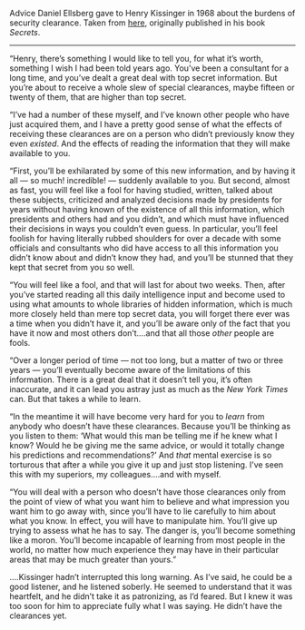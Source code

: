 Advice Daniel Ellsberg gave to Henry Kissinger in 1968 about the burdens of security clearance.  Taken from [here](https://www.motherjones.com/kevin-drum/2010/02/daniel-ellsberg-limitations-knowledge/), originally published in his book *Secrets*. 

---

“Henry, there’s something I would like to tell you, for what it’s worth, something I wish I had been told years ago. You’ve been a consultant for a long time, and you’ve dealt a great deal with top secret information. But you’re about to receive a whole slew of special clearances, maybe fifteen or twenty of them, that are higher than top secret.

“I’ve had a number of these myself, and I’ve known other people who have just acquired them, and I have a pretty good sense of what the effects of receiving these clearances are on a person who didn’t previously know they even _existed_. And the effects of reading the information that they will make available to you.

“First, you’ll be exhilarated by some of this new information, and by having it all — so much! incredible! — suddenly available to you. But second, almost as fast, you will feel like a fool for having studied, written, talked about these subjects, criticized and analyzed decisions made by presidents for years without having known of the existence of all this information, which presidents and others had and you didn’t, and which must have influenced their decisions in ways you couldn’t even guess. In particular, you’ll feel foolish for having literally rubbed shoulders for over a decade with some officials and consultants who did have access to all this information you didn’t know about and didn’t know they had, and you’ll be stunned that they kept that secret from you so well.

“You will feel like a fool, and that will last for about two weeks. Then, after you’ve started reading all this daily intelligence input and become used to using what amounts to whole libraries of hidden information, which is much more closely held than mere top secret data, you will forget there ever was a time when you didn’t have it, and you’ll be aware only of the fact that you have it now and most others don’t….and that all those _other_ people are fools.

“Over a longer period of time — not too long, but a matter of two or three years — you’ll eventually become aware of the limitations of this information. There is a great deal that it doesn’t tell you, it’s often inaccurate, and it can lead you astray just as much as the _New York Times_ can. But that takes a while to learn.

“In the meantime it will have become very hard for you to _learn_ from anybody who doesn’t have these clearances. Because you’ll be thinking as you listen to them: ‘What would this man be telling me if he knew what I know? Would he be giving me the same advice, or would it totally change his predictions and recommendations?’ And _that_ mental exercise is so torturous that after a while you give it up and just stop listening. I’ve seen this with my superiors, my colleagues….and with myself.

“You will deal with a person who doesn’t have those clearances only from the point of view of what you want him to believe and what impression you want him to go away with, since you’ll have to lie carefully to him about what you know. In effect, you will have to manipulate him. You’ll give up trying to assess what he has to say. The danger is, you’ll become something like a moron. You’ll become incapable of learning from most people in the world, no matter how much experience they may have in their particular areas that may be much greater than yours.”

….Kissinger hadn’t interrupted this long warning. As I’ve said, he could be a good listener, and he listened soberly. He seemed to understand that it was heartfelt, and he didn’t take it as patronizing, as I’d feared. But I knew it was too soon for him to appreciate fully what I was saying. He didn’t have the clearances yet.